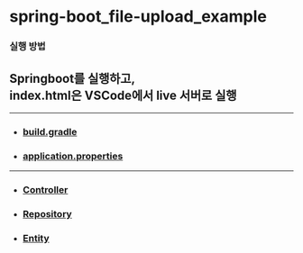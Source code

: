 # spring-boot_file-upload_example


### 실행 방법
Springboot를 실행하고,  
index.html은 VSCode에서 live 서버로 실행  
---
---


- ### [build.gradle](https://github.com/kyuseop-choi/spring-boot_file-upload_example/blob/main/SpringBoot_ImageUpload/ssastagram/ssastagram/build.gradle)
- ### [application.properties](https://github.com/kyuseop-choi/spring-boot_file-upload_example/blob/main/SpringBoot_ImageUpload/ssastagram/ssastagram/src/main/resources/application.properties)

---

- ### [Controller](https://github.com/kyuseop-choi/spring-boot_file-upload_example/blob/main/SpringBoot_ImageUpload/ssastagram/ssastagram/src/main/java/com/ssafy/ssastagram/controller/MainController.java)

- ### [Repository](https://github.com/kyuseop-choi/spring-boot_file-upload_example/blob/main/SpringBoot_ImageUpload/ssastagram/ssastagram/src/main/java/com/ssafy/ssastagram/repository/ContentRepository.java)

- ### [Entity](https://github.com/kyuseop-choi/spring-boot_file-upload_example/blob/main/SpringBoot_ImageUpload/ssastagram/ssastagram/src/main/java/com/ssafy/ssastagram/entity/Content.java)


